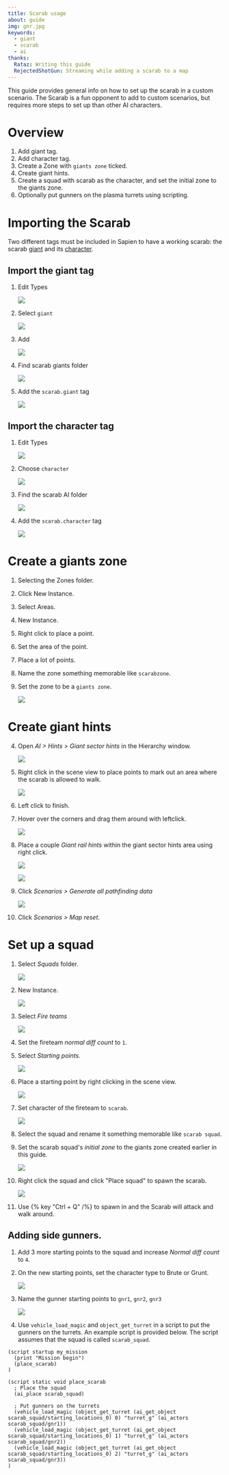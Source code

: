 ```yaml
---
title: Scarab usage
about: guide
img: gnr.jpg
keywords:
  - giant
  - scarab
  - ai
thanks:
  Rataz: Writing this guide
  RejectedShotGun: Streaming while adding a scarab to a map
---
```

This guide provides general info on how to set up the scarab in a custom scenario. The Scarab is a fun opponent to add to custom scenarios, but requires more steps to set up than other AI characters.

# Overview

1. Add giant tag.
2. Add character tag.
3. Create a Zone with `giants zone` ticked.
4. Create giant hints.
5. Create a squad with scarab as the character, and set the initial zone to the giants zone.
6. Optionally put gunners on the plasma turrets using scripting.

# Importing the Scarab
Two different tags must be included in Sapien to have a working scarab: the scarab [giant](~) and its [character](~).

## Import the giant tag

1. Edit Types 

   ![](edit_types.png)

2. Select `giant`

    ![](add_giant.png)

3. Add

    ![](add_giant2.png)

4. Find scarab giants folder

    ![](scarab_path.png)

5. Add the `scarab.giant` tag

    ![](add_giant3.png)

## Import the character tag

1. Edit Types

    ![](edit_types.png)

2. Choose `character`

    ![](add_scarab_character.png)

3. Find the scarab AI folder

    ![](scarab_character_path.png)

4. Add the `scarab.character` tag

    ![](add_scarab_character2.png)


# Create a giants zone

1. Selecting the Zones folder.
2. Click New Instance.
3. Select Areas.
4. New Instance.
5. Right click to place a point.
6. Set the area of the point.
7. Place a lot of points.
3. Name the zone something memorable like `scarabzone`.
2. Set the zone to be a `giants zone`.

    ![](giants_zone.png)


# Create giant hints


4. Open _AI > Hints > Giant sector hints_ in the Hierarchy window.
    
    ![](giant_sector_hints.png)

6. Right click in the scene view to place points to mark out an area where the scarab is allowed to walk.

    ![](area2.jpg)

7. Left click to finish.
8. Hover over the corners and drag them around with leftclick.

    ![](area_drag.jpg)

7. Place a couple _Giant rail hints_ within the giant sector hints area using right click.

    ![](railhints.png)

    ![](railhints2.jpg)

8. Click _Scenarios > Generate all pathfinding data_

    ![](generate_pathfinding.png)

9. Click _Scenarios > Map reset_.

# Set up a squad

1. Select _Squads_ folder.

    ![](squads_folder.png)

2. New Instance.

    ![](squad_new_instance.png)

3. Select _Fire teams_

    ![](sel_fireteam.png)

4. Set the fireteam _normal diff count_ to `1`.

5. Select _Starting points_.

    ![](sel_startingpoints.png)

6. Place a starting point by right clicking in the scene view.

    ![](place_startingpoint.jpg)

7. Set character of the fireteam to `scarab`.

    ![](set_fireteam_character.png)

8. Select the squad and rename it something memorable like `scarab squad`.

9. Set the scarab squad's _initial zone_ to the giants zone created earlier in this guide.
    
    ![](set_scarab_zone.png)

10. Right click the squad and click "Place squad" to spawn the scarab.

    ![](place_squad.png)

11. Use {% key "Ctrl + Q" /%} to spawn in and the Scarab will attack and walk around.


## Adding side gunners.

1. Add 3 more starting points to the squad and increase _Normal diff count_ to `4`.
2. On the new starting points, set the character type to Brute or Grunt.

    ![](gunner_settings.png)

3. Name the gunner starting points to `gnr1`, `gnr2`, `gnr3`

    ![](gunner_starting_pts.png)

4. Use `vehicle_load_magic` and `object_get_turret` in a script to put the gunners on the turrets. An example script is provided below. The script assumes that the squad is called `scarab_squad`.

```hsc
(script startup my_mission
  (print "Mission begin")
  (place_scarab)
)

(script static void place_scarab
  ; Place the squad
  (ai_place scarab_squad)

  ; Put gunners on the turrets
  (vehicle_load_magic (object_get_turret (ai_get_object scarab_squad/starting_locations_0) 0) "turret_g" (ai_actors scarab_squad/gnr1))
  (vehicle_load_magic (object_get_turret (ai_get_object scarab_squad/starting_locations_0) 1) "turret_g" (ai_actors scarab_squad/gnr2))
  (vehicle_load_magic (object_get_turret (ai_get_object scarab_squad/starting_locations_0) 2) "turret_g" (ai_actors scarab_squad/gnr3))
)
```
